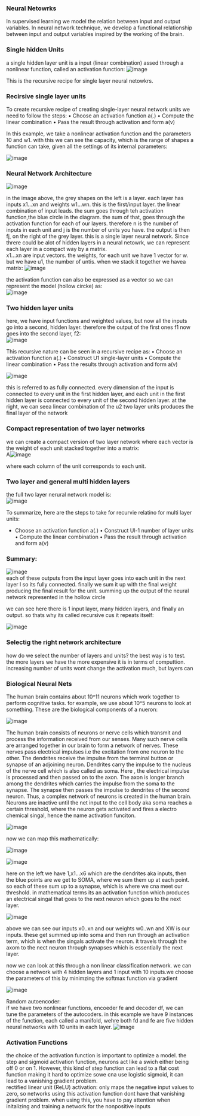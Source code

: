 ### Neural Netowrks
In supervised learning we model the relation between input and output
variables. In neural network technique, we develop a functional relationship
between input and output variables inspired by the working of the brain.

### Single hidden Units
 a single hidden layer unit is a input (linear combination) assed through a nonlinear function, called an activation function: 
 ![image](https://github.com/erazo-janet/machinelearning/assets/76828004/26e72377-d547-4ca8-9ab2-06d419db9f69)
  
This is the recursive recipe for single layer neural netowkrs.

### Recirsive single layer units
To create recursive recipe of creating single-layer neural network units we need to follow the steps:
• Choose an activation function a(.)
• Compute the linear combination 
• Pass the result through activation and form a(v)

In this example, we take a nonlinear activation function and the parameters 10 and w1. with this we can see the capacity, which is the range of shapes a function can take, given all the settings of its internal parameters:  

![image](https://github.com/erazo-janet/machinelearning/assets/76828004/98b86dcf-bcdd-4d35-9a44-9a0ccc2cd42f)

### Neural Network Architecture
![image](https://github.com/erazo-janet/machinelearning/assets/76828004/6533fe7e-25b1-4523-955b-da6598f7db32)

in the image above, the grey shapes on the left is a layer. each layer has inputs x1...xn and weights w1...wn. this is the first/input layer. the linear combination of input leads. the sum goes through teh activation function,the blue circle in the diagram. the sum of that, goes through the activation function for each of our layers. therefore n is the number of inputs in each unit
and j is the number of units you have. the output is then fj, on the right of the grey layer. this is a single layer neural network. 
Since threre could be alot of hidden layers in a neural netowrk, we can represent each layer in a compact way by a matrix.  
x1...xn are input vectors. the weights, for each unit we have 1 vector for w. but we have u1, the number of untis. when we stack it together we havea  matrix:
![image](https://github.com/erazo-janet/machinelearning/assets/76828004/ac1975e3-1bb9-4d70-9ef5-4b8584865b50)  

the activation function can also be expressed as a vector so we can represent the model (hollow circke) as:  
![image](https://github.com/erazo-janet/machinelearning/assets/76828004/c230a525-a623-495e-bc69-2b6a4345ef4a)  

### Two hidden layer units
here, we have input functions and weighted values, but now all the inputs go into a second, hidden layer. therefore the output of the first ones f1 now goes into the second layer, f2:   
![image](https://github.com/erazo-janet/machinelearning/assets/76828004/a55fbc25-9338-4011-91f1-f8e68759b5ea)  

 This recursive nature can be seen in a recursive recipe as:
• Choose an activation function a(.)
• Construct U1 single-layer units 
• Compute the linear combination 
• Pass the results through activation and form a(v)
    
![image](https://github.com/erazo-janet/machinelearning/assets/76828004/aa0663c2-8aea-4808-b4c4-bae2ff8cf2f9)  

 this is referred to as fully connected. every dimension of the input is connected to every unit in the first hidden layer, and each unit in the first hidden layer is connected to every unit of the second hidden layer. at the right, we can seea linear combination of the u2 two layer units produces the final layer of the network

### Compact representation of two layer networks
we can create a compact version of two layer network where each vector is the weight of each unit stacked together into a matrix:  
A![image](https://github.com/erazo-janet/machinelearning/assets/76828004/e580d8a1-562e-42f8-b4f9-eee1850611f9)  
  
where each column of the unit corresponds to each unit. 

### Two layer and general multi hidden layers
the full two layer nerural network model is:  
![image](https://github.com/erazo-janet/machinelearning/assets/76828004/6da624bd-8213-441b-a060-44bac2e512db)  

To summarize, here are the steps to take for recurvie relatino for multi layer units:  
* Choose an activation function a(.)
• Construct Ul-1 number of layer units 
• Compute the linear combination 
• Pass the result through activation and form a(v)


 ### Summary:
 ![image](https://github.com/erazo-janet/machinelearning/assets/76828004/6a3979a4-480e-45f4-b931-aee9c6c99b11)  
 each of these outputs from the input layer goes into each unit in the next layer l so its fully connected. finally we sum it up with the final weight producing the final result for the unit. summing up the output of the neural network represented in the hollow circle

 we can see here there is 1 input layer, many hidden layers, and finally an output. so thats why its called recursive cus it repeats itself:  

  ![image](https://github.com/erazo-janet/machinelearning/assets/76828004/14cb7182-756b-4a2e-954e-6fafbfb64045)  

### Selectig the right network architecture
how do we select the number of layers and units? the best way is to test. the more layers we have the more expensive it is in terms of computtion. increasing number of units wont change the activation much, but layers can

### Biological Neural Nets 
The human brain contains about 10^11 neurons which work together to perform cognitive tasks. for example, we use about 10^5 neurons to look at something. These are the biological components of a nueron:  

![image](https://github.com/erazo-janet/machinelearning/assets/76828004/84b76dfe-0c58-49d9-b7aa-a8de79b640ea)  

The human brain consists of neurons or nerve cells which transmit and
process the information received from our senses. Many such nerve cells
are arranged together in our brain to form a network of nerves. These
nerves pass electrical impulses i.e the excitation from one neuron to the
other.
The dendrites receive the impulse from the terminal button or synapse of
an adjoining neuron. Dendrites carry the impulse to the nucleus of the
nerve cell which is also called as soma. Here , the electrical impulse is
processed and then passed on to the axon. The axon is longer branch
among the dendrites which carries the impulse from the soma to the
synapse. The synapse then passes the impulse to dendrites of the second
neuron. Thus, a complex network of neurons is created in the human brain.  
Neurons are inactive until the net input to the cell body aka soma reaches a certain threshold, where the neuron gets activated and fires a electro chemical singal, hence the name activation funciton.  

 ![image](https://github.com/erazo-janet/machinelearning/assets/76828004/7c99c4ab-d4db-44f0-bf6e-f54850540c7b)  

 now we can map this mathematically:    
   
![image](https://github.com/erazo-janet/machinelearning/assets/76828004/b9305bab-42cd-45b0-bdd4-0dee45b4ddac)
  
 ![image](https://github.com/erazo-janet/machinelearning/assets/76828004/5e737747-859d-490d-a17b-2fd185d451a8)  

 here on the left we have 1,x1...x6 which are the dendrites aka inputs, then the blue points are we get to SOMA, where we sum them up at each point. so each of these sum up to a synapse, which is where we cna meet our threshold. in mathematical terms its an activation function which produces an electrical singal that goes to the next neuron which goes to the next layer. 

![image](https://github.com/erazo-janet/machinelearning/assets/76828004/7223c63a-4f2a-4c09-8ef1-16c129d72044)  

above we can see our inputs x0..xn and our weights w0..wn and XW is our inputs. these get summed up into soma and then run through an activation term, which is when the singals activate the neuron. it travels through the axom to the nect neuron through synapses which is essentially the next layer.  

now we can look at this through a non linear classification network. we can choose a network with 4 hidden layers and 1 input with 10 inputs.we choose the parameters of this by minimzing the softmax function via gradient  
  
![image](https://github.com/erazo-janet/machinelearning/assets/76828004/e2e93073-c3e3-439a-b282-1a7061e4727f)  

 Random autoencoder:  
if we have two nonlinear functions, encoeder fe and decoder df, we can tune the parameters of the autocoders. in this example we have 9 instances of the function, each called a manifold, wehre both fd and fe are five hidden neural networks with 10 units in each layer. 
![image](https://github.com/erazo-janet/machinelearning/assets/76828004/26d6b248-64e3-418a-a9e2-2b3cf974d65d)  

### Activation Functions
the choice of the activation function is important to optimize a model. the step and sigmoid activation function, neurons act like a swich either being off 0 or on 1. However, this kind of step function can lead to a flat cost function making it hard to optimize sowe cna use logistic sigmoid, it can lead to a vanishing gradient problem.  
rectified linear unit (ReLU) activation: only maps the negative input values to zero, so networks using this activation function dont have that vanishing gradient problem. when using this, you have to pay attention when initalizing and training a network for the nonpositive inputs



 





